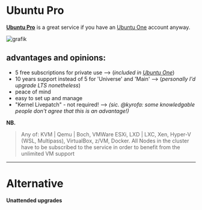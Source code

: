 # Ubuntu Pro

[**Ubuntu Pro**](https://ubuntu.com/pricing/pro) is a great service if you have an [Ubuntu One](https://login.ubuntu.com) account anyway.

![grafik](https://user-images.githubusercontent.com/54933878/226614459-a7c86f96-56dc-4143-8f53-8da933db4adc.png)


## advantages and opinions:

 * 5 free subscriptions for private use --> (*included in [Ubuntu One](https://login.ubuntu.com)*)
 * 10 years support instead of 5 for 'Universe' and 'Main' --> (*personally I'd upgrade LTS nonetheless*)
 * peace of mind
 * easy to set up and manage
 * "Kernel Livepatch" - not required! --> *(sic. @kyrofa: some knowledgable people don't agree that this is an advantage!)*

**NB.**
> Any of: KVM | Qemu | Boch, VMWare ESXi, LXD | LXC, Xen, Hyper-V (WSL, Multipass), VirtualBox, z/VM, Docker. All Nodes in the cluster have to be subscribed to the service in order to benefit from the unlimited VM support

----

# Alternative

**Unattended upgrades**
